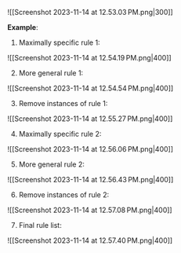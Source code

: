 ![[Screenshot 2023-11-14 at 12.53.03 PM.png|300]]

**Example**:

1. Maximally specific rule 1:

![[Screenshot 2023-11-14 at 12.54.19 PM.png|400]]

2. More general rule 1:

![[Screenshot 2023-11-14 at 12.54.54 PM.png|400]]

3. Remove instances of rule 1:

![[Screenshot 2023-11-14 at 12.55.27 PM.png|400]]

4. Maximally specific rule 2:

![[Screenshot 2023-11-14 at 12.56.06 PM.png|400]]

5. More general rule 2:

![[Screenshot 2023-11-14 at 12.56.43 PM.png|400]]

6. Remove instances of rule 2:

![[Screenshot 2023-11-14 at 12.57.08 PM.png|400]]

7. Final rule list:

![[Screenshot 2023-11-14 at 12.57.40 PM.png|400]]